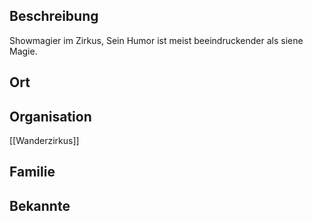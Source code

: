 ## Beschreibung
Showmagier im Zirkus, Sein Humor ist meist beeindruckender als siene Magie.

## Ort


## Organisation
[[Wanderzirkus]]

## Familie


## Bekannte
